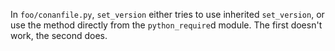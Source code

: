 In `foo/conanfile.py`, `set_version` either tries to use inherited `set_version`, or use the method directly from the `python_require`d module.
The first doesn't work, the second does.
